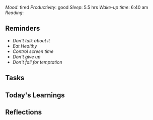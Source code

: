 *Mood*: tired
*Productivity*: good
*Sleep*: 5.5 hrs
*Wake-up time*: 6:40 am
*Reading*: 

## Reminders
- *Don't talk about it*
- *Eat Healthy*
- *Control screen time*
- *Don't give up*
- *Don't fall for temptation*

## Tasks 







## Today's Learnings 


## Reflections
